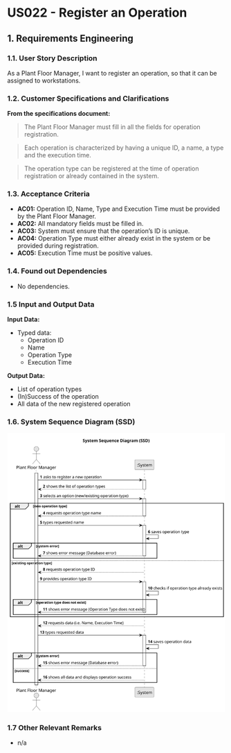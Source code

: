 # US022 - Register an Operation

## 1. Requirements Engineering

### 1.1. User Story Description

As a Plant Floor Manager, I want to register an operation, so that it can be assigned to workstations.

### 1.2. Customer Specifications and Clarifications

**From the specifications document:**

>   The Plant Floor Manager must fill in all the fields for operation registration.

>	Each operation is characterized by having a unique ID, a name, a type and the execution time.

>   The operation type can be registered at the time of operation registration or already contained in the system.

### 1.3. Acceptance Criteria

* **AC01:** Operation ID, Name, Type and Execution Time must be provided by the Plant Floor Manager.
* **AC02:** All mandatory fields must be filled in.
* **AC03:** System must ensure that the operation’s ID is unique.
* **AC04:** Operation Type must either already exist in the system or be provided during registration.
* **AC05:** Execution Time must be positive values.

### 1.4. Found out Dependencies

* No dependencies.

### 1.5 Input and Output Data

**Input Data:**

* Typed data:
  * Operation ID
  * Name
  * Operation Type
  * Execution Time

**Output Data:**

* List of operation types
* (In)Success of the operation
* All data of the new registered operation

### 1.6. System Sequence Diagram (SSD)

![System Sequence Diagram](svg/us022-system-sequence-diagram.svg)

### 1.7 Other Relevant Remarks

* n/a